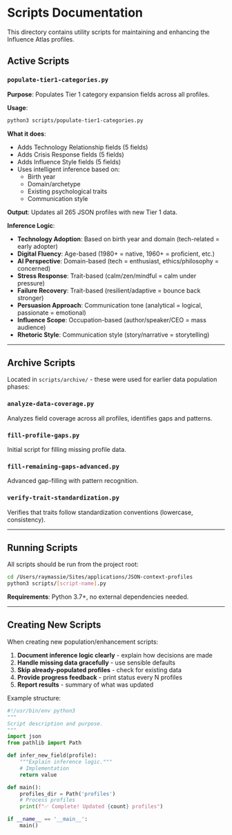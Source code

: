 # Scripts Documentation

This directory contains utility scripts for maintaining and enhancing the Influence Atlas profiles.

## Active Scripts

### `populate-tier1-categories.py`
**Purpose**: Populates Tier 1 category expansion fields across all profiles.

**Usage**:
```bash
python3 scripts/populate-tier1-categories.py
```

**What it does**:
- Adds Technology Relationship fields (5 fields)
- Adds Crisis Response fields (5 fields)
- Adds Influence Style fields (5 fields)
- Uses intelligent inference based on:
  - Birth year
  - Domain/archetype
  - Existing psychological traits
  - Communication style

**Output**: Updates all 265 JSON profiles with new Tier 1 data.

**Inference Logic**:
- **Technology Adoption**: Based on birth year and domain (tech-related = early adopter)
- **Digital Fluency**: Age-based (1980+ = native, 1960+ = proficient, etc.)
- **AI Perspective**: Domain-based (tech = enthusiast, ethics/philosophy = concerned)
- **Stress Response**: Trait-based (calm/zen/mindful = calm under pressure)
- **Failure Recovery**: Trait-based (resilient/adaptive = bounce back stronger)
- **Persuasion Approach**: Communication tone (analytical = logical, passionate = emotional)
- **Influence Scope**: Occupation-based (author/speaker/CEO = mass audience)
- **Rhetoric Style**: Communication style (story/narrative = storytelling)

---

## Archive Scripts

Located in `scripts/archive/` - these were used for earlier data population phases:

### `analyze-data-coverage.py`
Analyzes field coverage across all profiles, identifies gaps and patterns.

### `fill-profile-gaps.py`
Initial script for filling missing profile data.

### `fill-remaining-gaps-advanced.py`
Advanced gap-filling with pattern recognition.

### `verify-trait-standardization.py`
Verifies that traits follow standardization conventions (lowercase, consistency).

---

## Running Scripts

All scripts should be run from the project root:

```bash
cd /Users/raymassie/Sites/applications/JSON-context-profiles
python3 scripts/[script-name].py
```

**Requirements**: Python 3.7+, no external dependencies needed.

---

## Creating New Scripts

When creating new population/enhancement scripts:

1. **Document inference logic clearly** - explain how decisions are made
2. **Handle missing data gracefully** - use sensible defaults
3. **Skip already-populated profiles** - check for existing data
4. **Provide progress feedback** - print status every N profiles
5. **Report results** - summary of what was updated

Example structure:
```python
#!/usr/bin/env python3
"""
Script description and purpose.
"""
import json
from pathlib import Path

def infer_new_field(profile):
    """Explain inference logic."""
    # Implementation
    return value

def main():
    profiles_dir = Path('profiles')
    # Process profiles
    print(f"✅ Complete! Updated {count} profiles")

if __name__ == '__main__':
    main()
```

